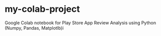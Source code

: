 # my-colab-project
Google Colab notebook for Play Store App Review Analysis using Python (Numpy, Pandas, Matplotlb)i
